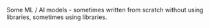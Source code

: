 Some ML / AI models - sometimes written from scratch without using libraries, sometimes using libraries.
